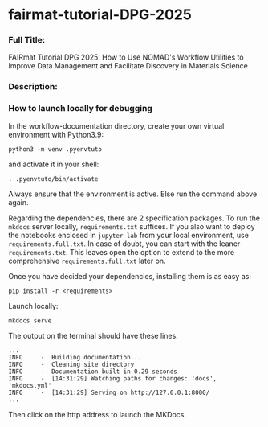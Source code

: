# fairmat-tutorial-DPG-2025

### Full Title:

FAIRmat Tutorial DPG 2025: How to Use NOMAD's Workflow Utilities to Improve Data Management and Facilitate Discovery in Materials Science

### Description:



### How to launch locally for debugging

In the workflow-documentation directory, create your own virtual environment with Python3.9:
```
python3 -m venv .pyenvtuto
```
and activate it in your shell:
```
. .pyenvtuto/bin/activate
```
Always ensure that the environment is active.
Else run the command above again.

Regarding the dependencies, there are 2 specification packages.
To run the `mkdocs` server locally, `requirements.txt` suffices.
If you also want to deploy the notebooks enclosed in `jupyter lab` from your local environment, use `requirements.full.txt`.
In case of doubt, you can start with the leaner `requirements.txt`.
This leaves open the option to extend to the more comprehensive `requirements.full.txt` later on.

Once you have decided your dependencies, installing them is as easy as:
```
pip install -r <requirements>
```

Launch locally:
```
mkdocs serve
```

The output on the terminal should have these lines:
```
...
INFO     -  Building documentation...
INFO     -  Cleaning site directory
INFO     -  Documentation built in 0.29 seconds
INFO     -  [14:31:29] Watching paths for changes: 'docs', 'mkdocs.yml'
INFO     -  [14:31:29] Serving on http://127.0.0.1:8000/
...
```
Then click on the http address to launch the MKDocs.
